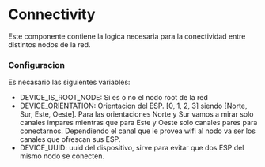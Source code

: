 # Connectivity

Este componente contiene la logica necesaria para la conectividad entre distintos nodos de la red. 

### Configuracion

Es necasario las siguientes variables:
- DEVICE_IS_ROOT_NODE: Si es o no el nodo root de la red
- DEVICE_ORIENTATION: Orientacion del ESP. [0, 1, 2, 3] siendo [Norte, Sur, Este, Oeste]. Para las orientaciones Norte y Sur vamos a mirar solo canales impares mientras que para Este y Oeste solo canales pares para conectarnos. Dependiendo el canal que le provea wifi al nodo va ser los canales que ofrescan sus ESP.
- DEVICE_UUID: uuid del dispositivo, sirve para evitar que dos ESP del mismo nodo se conecten.
